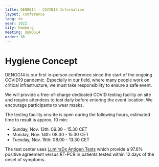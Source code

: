 ```yaml
---
title: DENOG14 - COVID19 Information
layout: conference
lang: de
year: 2022
city: Hamburg
meeting: DENOG14
order: 36
---
```


# Hygiene Concept

DENOG14 is our first in-person conference since the start of the ongoing COVID19 pandemic. Especially in our field, where many people work on critical infrastructure, we must take responsibility to ensure a safe event.

We will provide a free-of-charge dedicated COVID testing facility on site and require attendees to test daily before entering the event location.
We encourage participants to wear masks.

The testing facility ons-ite is open during the following hours, estimated time to result is approx. 10 min:
* Sunday, Nov. 13th: 09.30 - 15.30 CET
* Monday, Nov. 14th: 08.30 - 15.30 CET
* Tuesday, Nov. 15th: 08.00 - 13.30 CET

The test center uses [LumiraDx Antigen Tests](https://www.lumiradx.com/uk-en/test-menu/antigen-test) which provide a 97.6% positive agreement versus RT-PCR in patients tested within 12 days of the onset of symptoms.

